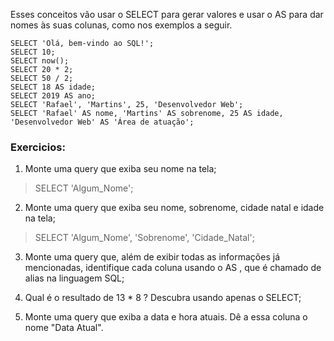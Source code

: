 Esses conceitos vão usar o SELECT para gerar valores e usar o AS para dar nomes às suas colunas, como nos exemplos a seguir.
```
SELECT 'Olá, bem-vindo ao SQL!';
SELECT 10;
SELECT now();
SELECT 20 * 2;
SELECT 50 / 2;
SELECT 18 AS idade;
SELECT 2019 AS ano;
SELECT 'Rafael', 'Martins', 25, 'Desenvolvedor Web';
SELECT 'Rafael' AS nome, 'Martins' AS sobrenome, 25 AS idade, 'Desenvolvedor Web' AS 'Área de atuação';
```
### Exercicios:

1. Monte uma query que exiba seu nome na tela;

> SELECT 'Algum_Nome';

2. Monte uma query que exiba seu nome, sobrenome, cidade natal e idade na tela;

> SELECT 'Algum_Nome', 'Sobrenome', 'Cidade_Natal';

3. Monte uma query que, além de exibir todas as informações já mencionadas, identifique cada coluna usando o AS , que é chamado de alias na linguagem SQL;

4. Qual é o resultado de 13 * 8 ? Descubra usando apenas o SELECT;

5. Monte uma query que exiba a data e hora atuais. Dê a essa coluna o nome "Data Atual". 
